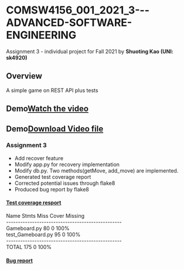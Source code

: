 # COMSW4156_001_2021_3---ADVANCED-SOFTWARE-ENGINEERING
Assignment 3 - individual project for Fall 2021 by **Shuoting Kao (UNI: sk4920)**

## Overview ##
A simple game on REST API plus tests

## Demo[Watch the video](https://youtu.be/kLzTAWqT5po)
## Demo[Download Video file](https://github.com/tim-kao/COMSW4156-ADVANCED-SOFTWARE-ENGINEERING-Assignment-I1-Implementing-A-Simple-Game/blob/assignment3/demo/demo_sk4920.mov)

### Assignment 3
- Add recover feature
- Modify app.py for recovery implementation
- Modify db.py. Two methods(getMove, add_move) are implemented.
- Generated test coverage report
- Corrected potential issues through flake8
- Produced bug report by flake8

#### [Test coverage resport](https://github.com/tim-kao/COMSW4156-ADVANCED-SOFTWARE-ENGINEERING-Assignment-I1-Implementing-A-Simple-Game/blob/assignment3/Skeleton/htmlcov/index.html)
Name                Stmts   Miss  Cover   Missing\
-------------------------------------------------\
Gameboard.py           80      0   100%\
test_Gameboard.py      95      0   100%\
-------------------------------------------------\
TOTAL                 175      0   100%

#### [Bug report](https://github.com/tim-kao/COMSW4156-ADVANCED-SOFTWARE-ENGINEERING-Assignment-I1-Implementing-A-Simple-Game/blob/assignment3/Skeleton/bugs.txt)